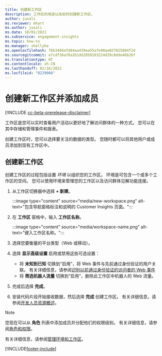 ```yaml
---
title: 创建新工作区
description: 工作区的用途以及如何创建新工作区。
author: jusali
ms.reviewer: mhart
ms.author: jusali
ms.date: 10/01/2021
ms.subservice: engagement-insights
ms.topic: how-to
ms.manager: shellyha
ms.openlocfilehash: 76b3466afd84aa439ea55afe90ae037825884f2d
ms.sourcegitcommit: e7cdf36a78a2b1dd2850183224d39c8dde46b26f
ms.translationtype: HT
ms.contentlocale: zh-CN
ms.lasthandoff: 02/16/2022
ms.locfileid: "8229066"
---
```

# <a name="create-a-new-workspace-and-add-members"></a>创建新工作区并添加成员

[!INCLUDE [cc-beta-prerelease-disclaimer](includes/cc-beta-prerelease-disclaimer.md)]

工作区是您可以实时查看用户活动以更好地了解访问群体的一种方式。 您可以在其中存储和管理事件和报表。

创建工作区时，您可以选择要关注的数据的类型。 您随时都可以将其他用户或成员添加到现有工作区中。 

## <a name="create-a-new-workspace"></a>创建新工作区

创建工作区的过程包括设置 *环境* 以组织您的工作区。 环境是可包含一个或多个工作区的空间。 您可以使用环境来管理您的工作区以及访问群体见解功能连接。

1. 从工作区切换器中选择 **+ 新建**。

   :::image type="content" source="media/new-workspace.png" alt-text="包含导航窗格标注和说明的 Customer Insights 页面。":::

1. 在 **工作区** 窗格中，输入 **工作区名称**。

   :::image type="content" source="media/workspace-name.png" alt-text="键入工作区名称。":::

1. 选择您要衡量的平台类型（Web 或移动）。

1. 选择 **显示高级设置** 启用或禁用这些可选设置：

   - 将 **未知到已知** 切换到“启用”，将 Web 事件与先前通过身份验证的用户关联。 有关详细信息，请参阅[识别以前通过身份验证的访问者的 Web 事件](unknown-to-known.md)
   - 将 **筛选机器人流量** 切换到“启用”，删除此工作区中机器人的 Web 流量。 

1. 完成后选择 **完成**。 

1. 安装代码片段开始接收数据，然后选择 **完成** 创建工作区。 有关详细信息，请参阅[开发人员资源概述](developer-resources.md)。

> [!NOTE]
> 您现在可以从 **角色** 列表中添加成员并分配他们的权限级别。 有关详细信息，请参阅[角色和权限](user-roles.md)。 

有关详细信息，请参阅[管理环境和工作区](manage-environments-workspaces.md)。


[!INCLUDE[footer-include](../includes/footer-banner.md)]
